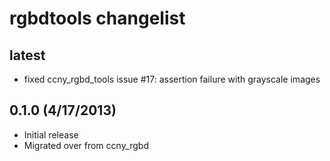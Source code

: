 rgbdtools changelist
========================

latest
------------------------
 * fixed ccny_rgbd_tools issue #17: assertion failure with grayscale images

0.1.0        (4/17/2013)
------------------------
 * Initial release
 * Migrated over from ccny_rgbd
